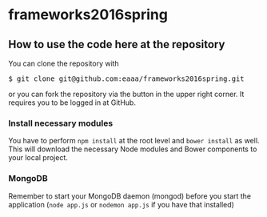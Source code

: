 # frameworks2016spring

How to use the code here at the repository
------------------------------------------

<p>You can clone the repository with <pre>$ git clone git@github.com:eaaa/frameworks2016spring.git</pre>or you can fork the repository via the button in the upper right corner. It requires you to be logged in at GitHub.</p>

<h3>Install necessary modules</h3>
<p>You have to perform <code>npm install</code> at the root level and <code>bower install</code> as well. This will download the necessary Node modules and Bower components to your local project.</p>

<h3>MongoDB</h3>
<p>Remember to start your MongoDB daemon (mongod) before you start the application (<code>node app.js</code> or <code>nodemon app.js</code> if you have that installed)</p>